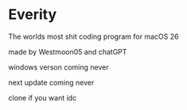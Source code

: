 # Everity
The worlds most shit coding program for macOS 26 

  


made by Westmoon05 and chatGPT


windows verson coming never 


next update coming never 

clone if you want idc
